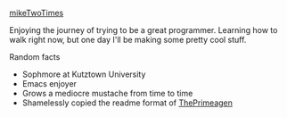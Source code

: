 [mikeTwoTimes](https://github.com/mikeTwoTimes/mikeTwoTimes)

Enjoying the journey of trying to be a great programmer. Learning how to walk right now, but one day I'll be making some pretty cool stuff.

Random facts

- Sophmore at Kutztown University
- Emacs enjoyer
- Grows a mediocre mustache from time to time
- Shamelessly copied the readme format of [ThePrimeagen](https://github.com/ThePrimeagen/ThePrimeagen)

